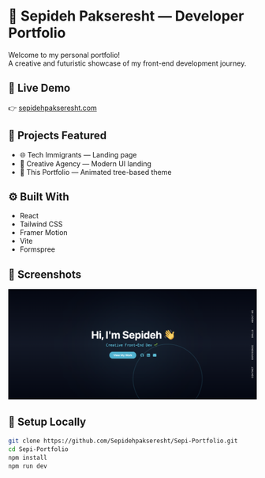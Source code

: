 # 🌱 Sepideh Pakseresht — Developer Portfolio

Welcome to my personal portfolio!  
A creative and futuristic showcase of my front-end development journey.

## 🔮 Live Demo
👉 [sepidehpakseresht.com](https://sepideh-portfolio-v2.vercel.app/)  

## 📁 Projects Featured
- 🌐 Tech Immigrants — Landing page
- 🎨 Creative Agency — Modern UI landing
- 💫 This Portfolio — Animated tree-based theme

## ⚙️ Built With
- React
- Tailwind CSS
- Framer Motion
- Vite
- Formspree

## 📸 Screenshots
![Portfolio Preview](./public/portfolio.png) 

## 🚀 Setup Locally

```bash
git clone https://github.com/Sepidehpakseresht/Sepi-Portfolio.git
cd Sepi-Portfolio
npm install
npm run dev
